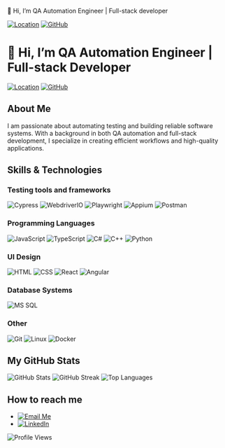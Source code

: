 👋 Hi, I’m QA Automation Engineer | Full-stack developer

[![Location](https://img.shields.io/badge/Location-Ukraine-0078D7?style=for-the-badge&logo=google-maps&logoColor=white)](https://goo.gl/maps) [![GitHub](https://img.shields.io/badge/GitHub-181717?style=for-the-badge&logo=github&logoColor=white)](https://github.com/gadiim)

# 👋 Hi, I’m QA Automation Engineer | Full-stack Developer

[![Location](https://img.shields.io/badge/Location-Ukraine-0078D7?style=for-the-badge&logo=google-maps&logoColor=white)](https://goo.gl/maps) 
[![GitHub](https://img.shields.io/badge/GitHub-181717?style=for-the-badge&logo=github&logoColor=white)](https://github.com/gadiim)

## About Me
I am passionate about automating testing and building reliable software systems. With a background in both QA automation and full-stack development, I specialize in creating efficient workflows and high-quality applications.  

## Skills & Technologies

### Testing tools and frameworks
![Cypress](https://img.shields.io/badge/Cypress-Intermediate-17202C?style=for-the-badge&logo=cypress) 
![WebdriverIO](https://img.shields.io/badge/WebdriverIO-Intermediate-EA5906?style=for-the-badge&logo=webdriverio) 
![Playwright](https://img.shields.io/badge/Playwright-Intermediate-2EAD33?style=for-the-badge&logo=playwright) 
![Appium](https://img.shields.io/badge/Appium-Intermediate-472889?style=for-the-badge&logo=appium) 
![Postman](https://img.shields.io/badge/Postman-Basic-FF6C37?style=for-the-badge&logo=postman) 

### Programming Languages
![JavaScript](https://img.shields.io/badge/JavaScript-Intermediate%2FAdvanced-black?style=for-the-badge&logo=javascript) 
![TypeScript](https://img.shields.io/badge/TypeScript-Intermediate-3178C6?style=for-the-badge&logo=typescript) 
![C#](https://img.shields.io/badge/C%23-Intermediate-239120?style=for-the-badge&logo=c-sharp) 
![C++](https://img.shields.io/badge/C%2B%2B-Basic%2FIntermediate-00599C?style=for-the-badge&logo=c%2B%2B) 
![Python](https://img.shields.io/badge/Python-Basic-blue?style=for-the-badge&logo=python) 

### UI Design
![HTML](https://img.shields.io/badge/HTML-Intermediate-red?style=for-the-badge&logo=html5) 
![CSS](https://img.shields.io/badge/CSS-Intermediate-blue?style=for-the-badge&logo=css3) 
![React](https://img.shields.io/badge/React-Intermediate-61DAFB?style=for-the-badge&logo=react) 
![Angular](https://img.shields.io/badge/Angular-Intermediate-DD0031?style=for-the-badge&logo=angular) 

### Database Systems
![MS SQL](https://img.shields.io/badge/MS%20SQL-Basic%2FIntermediate-CC2927?style=for-the-badge&logo=microsoft-sql-server) 

### Other
![Git](https://img.shields.io/badge/Git-Basic-F05032?style=for-the-badge&logo=git) 
![Linux](https://img.shields.io/badge/Linux-Basic-FCC624?style=for-the-badge&logo=linux) 
![Docker](https://img.shields.io/badge/Docker-Basic-2496ED?style=for-the-badge&logo=docker)

## My GitHub Stats
![GitHub Stats](https://github-readme-stats.vercel.app/api?username=gadiim)
![GitHub Streak](https://streak-stats.demolab.com?user=gadiim)
![Top Languages](https://github-readme-stats.vercel.app/api/top-langs/?username=gadiim)

## How to reach me
- [![Email Me](https://img.shields.io/badge/Email_Me-1E88E5?style=for-the-badge&logo=minutemailer&logoColor=white)](mailto:gmelnik@bigmir.net)
- [![LinkedIn](https://img.shields.io/badge/LinkedIn-0077B5?style=for-the-badge&logo=linkedin&logoColor=white)](https://www.linkedin.com/in/hennadii-melnyk-26571b24a/)



![Profile Views](https://komarev.com/ghpvc/?username=gadiim&color=brightgreen)



